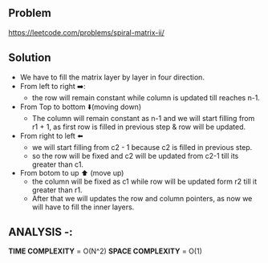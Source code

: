 ## Problem

https://leetcode.com/problems/spiral-matrix-ii/

## Solution

- We have to fill the matrix layer by layer in four direction.
- From left to right ➡️:
  - the row will remain constant while column is updated till reaches n-1.
- From Top to bottom ⬇️(moving down)
  - The column will remain constant as n-1 and we will start filling from r1 + 1, as first row is filled in previous step & row will be updated.
- From right to left ⬅️
  - we will start filling from c2 - 1 because c2 is filled in previous step.
  - so the row will be fixed and c2 will be updated from c2-1 till its greater than c1.
- From botom to up ⬆️ (move up)
  - the column will be fixed as c1 while row will be updated form r2 till it greater than r1.
  - After that we will updates the row and column pointers, as now we will have to fill the inner layers.

## ANALYSIS -:

**TIME COMPLEXITY** = O(N^2)
**SPACE COMPLEXITY** = O(1)
